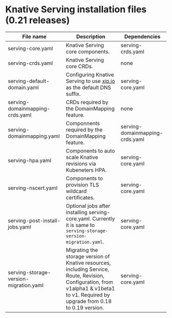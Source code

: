 # Knative Serving installation files (0.21 releases)

| File name | Description | Dependencies|
| --- | --- | --- |
| serving-core.yaml | Knative Serving core components. | serving-crds.yaml |
| serving-crds.yaml | Knative Serving core CRDs. | none |
| serving-default-domain.yaml | Configuring Knative Serving to use <a href="http://xip.io">xip.io</a> as the default DNS suffix. | serving-core.yaml |
| serving-domainmapping-crds.yaml | CRDs required by the DomainMapping feature. | none |
| serving-domainmapping.yaml | Componnents required by the DomainMapping feature. | serving-domainmapping-crds.yaml |
| serving-hpa.yaml | Components to auto scale Knative revisions via Kubeneters HPA. | serving-core.yaml |
  serving-nscert.yaml | Components to provision TLS wildcard certificates. | serving-core.yaml |
| serving-post-install-jobs.yaml | Optional jobs after installing serving-core.yaml. Currently it is same to `serving-storage-version-migration.yaml`. | serving-core.yaml |
| serving-storage-version-migration.yaml | Migrating the storage version of Knative resources, including Service, Route, Revision, Configuration, from v1alpha1 & v1beta1 to v1. Required by upgrade from 0.18 to 0.19 version. | serving-core.yaml |
